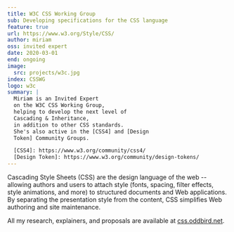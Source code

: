 ```yaml
---
title: W3C CSS Working Group
sub: Developing specifications for the CSS language
feature: true
url: https://www.w3.org/Style/CSS/
author: miriam
oss: invited expert
date: 2020-03-01
end: ongoing
image:
  src: projects/w3c.jpg
index: CSSWG
logo: w3c
summary: |
  Miriam is an Invited Expert
  on the W3C CSS Working Group,
  helping to develop the next level of
  Cascading & Inheritance,
  in addition to other CSS standards.
  She's also active in the [CSS4] and [Design
  Token] Community Groups.

  [CSS4]: https://www.w3.org/community/css4/
  [Design Token]: https://www.w3.org/community/design-tokens/
---
```


Cascading Style Sheets (CSS) are the design language of the web --
allowing authors and users to attach style
(fonts, spacing, filter effects, style animations, and more)
to structured documents and Web applications.
By separating the presentation style from the content,
CSS simplifies Web authoring and site maintenance.

All my research, explainers, and proposals
are available at [css.oddbird.net](https://css.oddbird.net/).
